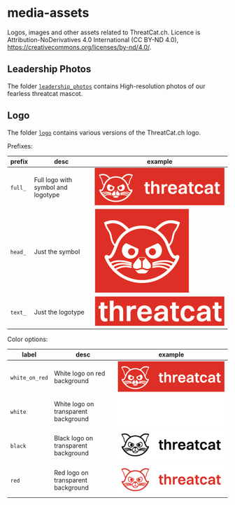 # media-assets

Logos, images and other assets related to ThreatCat.ch. Licence is Attribution-NoDerivatives 4.0 International (CC BY-ND 4.0),  https://creativecommons.org/licenses/by-nd/4.0/.

## Leadership Photos
The folder [``leadership_photos``](leadership_photos) contains High-resolution photos of our fearless threatcat mascot.

## Logo
The folder [``logo``](leadership_photos) contains various versions of the ThreatCat.ch logo.

Prefixes:

| prefix | desc | example |
| --- | --- | --- |
| ``full_`` | Full logo with symbol and logotype | ![](/logo/PNG/full_white_on_red_small.png) |
| ``head_`` | Just the symbol | ![](/logo/PNG/head_white_on_red_small.png) |
| ``text_`` | Just the logotype | ![](/logo/PNG/text_white_on_red_small.png) |

Color options:

| label | desc | example |
| --- | --- | --- |
| ``white_on_red`` | White logo on red background | ![](/logo/PNG/full_white_on_red_small.png) |
| ``white`` | White logo on transparent background | ![](/logo/PNG/full_white_small.png) |
| ``black`` | Black logo on transparent background | ![](/logo/PNG/full_black_small.png) |
| ``red`` | Red logo on transparent background | ![](/logo/PNG/full_red_small.png) |
